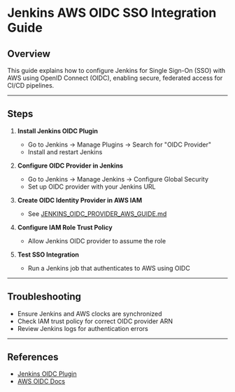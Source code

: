 # Jenkins AWS OIDC SSO Integration Guide

## Overview

This guide explains how to configure Jenkins for Single Sign-On (SSO) with AWS using OpenID Connect (OIDC), enabling secure, federated access for CI/CD pipelines.

---

## Steps

1. **Install Jenkins OIDC Plugin**
   - Go to Jenkins → Manage Plugins → Search for "OIDC Provider"
   - Install and restart Jenkins

2. **Configure OIDC Provider in Jenkins**
   - Go to Jenkins → Manage Jenkins → Configure Global Security
   - Set up OIDC provider with your Jenkins URL

3. **Create OIDC Identity Provider in AWS IAM**
   - See [JENKINS_OIDC_PROVIDER_AWS_GUIDE.md](JENKINS_OIDC_PROVIDER_AWS_GUIDE.md)

4. **Configure IAM Role Trust Policy**
   - Allow Jenkins OIDC provider to assume the role

5. **Test SSO Integration**
   - Run a Jenkins job that authenticates to AWS using OIDC

---

## Troubleshooting
- Ensure Jenkins and AWS clocks are synchronized
- Check IAM trust policy for correct OIDC provider ARN
- Review Jenkins logs for authentication errors

---

## References
- [Jenkins OIDC Plugin](https://plugins.jenkins.io/oidc-provider/)
- [AWS OIDC Docs](https://docs.aws.amazon.com/IAM/latest/UserGuide/id_roles_providers_create_oidc.html)
